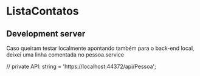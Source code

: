 # ListaContatos

## Development server

Caso queiram testar localmente apontando também para o back-end local, deixei uma linha comentada no pessoa.service

  // private API: string = 'https://localhost:44372/api/Pessoa';
